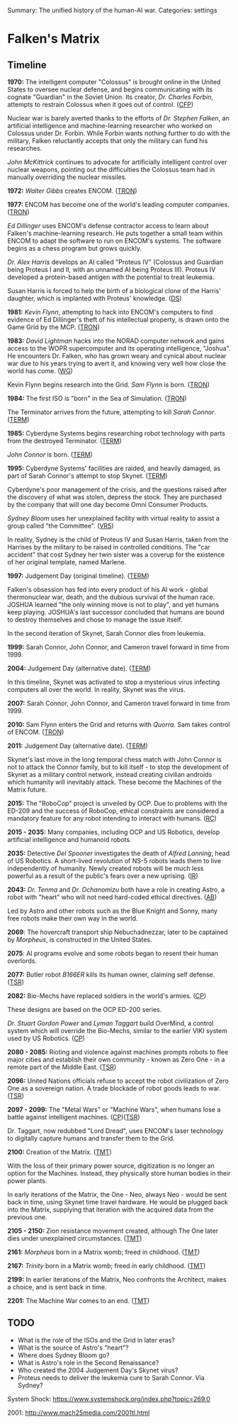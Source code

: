 Summary: The unified history of the human-AI war.
Categories: settings

# Falken's Matrix

Timeline
--------

**1970:** The intelligent computer "Colossus" is brought online in the United States to oversee nuclear defense, and begins communicating with its cognate "Guardian" in the Soviet Union. Its creator, *Dr. Charles Forbin*, attempts to restrain Colossus when it goes out of control. ([CFP])

Nuclear war is barely averted thanks to the efforts of *Dr. Stephen Falken*, an artificial intelligence and machine-learning researcher who worked on Colossus under Dr. Forbin. While Forbin wants nothing further to do with the military, Falken reluctantly accepts that only the military can fund his researches.

*John McKittrick* continues to advocate for artificially intelligent control over nuclear weapons, pointing out the difficulties the Colossus team had in manually overriding the nuclear missiles.

**1972:** *Walter Gibbs* creates ENCOM. ([TRON])

**1977:** ENCOM has become one of the world's leading computer companies. ([TRON])

*Ed Dillinger* uses ENCOM's defense contractor access to learn about Falken's machine-learning research. He puts together a small team within ENCOM to adapt the software to run on ENCOM's systems. The software begins as a chess program but grows quickly.

*Dr. Alex Harris* develops an AI called "Proteus IV" (Colossus and Guardian being Proteus I and II, with an unnamed AI being Proteus III). Proteus IV developed a protein-based antigen with the potential to treat leukemia.

Susan Harris is forced to help the birth of a biological clone of the Harris' daughter, which is implanted with Proteus' knowledge. ([DS])

**1981:** *Kevin Flynn*, attempting to hack into ENCOM's computers to find evidence of Ed Dillinger's theft of his intellectual property, is drawn onto the Game Grid by the MCP. ([TRON])

**1983:** *David Lightman* hacks into the NORAD computer network and gains access to the WOPR supercomputer and its operating intelligence, "Joshua". He encounters Dr. Falken, who has grown weary and cynical about nuclear war due to his years trying to avert it, and knowing very well how close the world has come. ([WG])

Kevin Flynn begins research into the Grid. *Sam Flynn* is born. ([TRON])

**1984:** The first ISO is "born" in the Sea of Simulation. ([TRON])

The Terminator arrives from the future, attempting to kill *Sarah Connor*. ([TERM])

**1985:** Cyberdyne Systems begins researching robot technology with parts from the destroyed Terminator. ([TERM])

*John Connor* is born. ([TERM])

**1995:** Cyberdyne Systems' facilities are raided, and heavily damaged, as part of Sarah Connor's attempt to stop Skynet. ([TERM])

Cyberdyne's poor management of the crisis, and the questions raised after the discovery of what was stolen, depress the stock. They are purchased by the company that will one day become Omni Consumer Products.

*Sydney Bloom* uses her unexplained facility with virtual reality to assist a group called "the Committee". ([VR5])

In reality, Sydney is the child of Proteus IV and Susan Harris, taken from the Harrises by the military to be raised in controlled conditions. The "car accident" that cost Sydney her twin sister was a coverup for the existence of her original template, named Marlene.

**1997:** Judgement Day (original timeline). ([TERM])

Falken's obsession has fed into every product of his AI work - global thermonuclear war, death, and the dubious survival of the human race. JOSHUA learned "the only winning move is not to play", and yet humans keep playing. JOSHUA's last successor concluded that humans are bound to destroy themselves and chose to manage the issue itself.

In the second iteration of Skynet, Sarah Connor dies from leukemia.

**1999:** Sarah Connor, John Connor, and Cameron travel forward in time from 1999.

**2004:** Judgement Day (alternative date). ([TERM])

In this timeline, Skynet was activated to stop a mysterious virus infecting computers all over the world. In reality, Skynet was the virus.

**2007:** Sarah Connor, John Connor, and Cameron travel forward in time from 1999.

**2010:** Sam Flynn enters the Grid and returns with *Quorra*. Sam takes control of ENCOM. ([TRON])

**2011:** Judgement Day (alternative date). ([TERM])

Skynet's last move in the long temporal chess match with John Connor is not to attack the Connor family, but to kill itself - to stop the development of Skynet as a military control network, instead creating civilian androids which humanity will inevitably attack. These become the Machines of the Matrix future.

**2015:** The "RoboCop" project is unveiled by OCP. Due to problems with the ED-209 and the success of RoboCop, ethical constraints are considered a mandatory feature for any robot intending to interact with humans. ([RC])

**2015 - 2035:** Many companies, including OCP and US Robotics, develop artificial intelligence and humanoid robots.

**2035:** Detective *Del Spooner* investigates the death of *Alfred Lanning*, head of US Robotics. A short-lived revolution of NS-5 robots leads them to live independently of humanity. Newly created robots will be much less powerful as a result of the public's fears over a new uprising. ([IR])

**2043:** *Dr. Tenma* and *Dr. Ochanomizu* both have a role in creating Astro, a robot with "heart" who will not need hard-coded ethical directives. ([AB])

Led by Astro and other robots such as the Blue Knight and Sonny, many free robots make their own way in the world.

**2069**: The hovercraft transport ship Nebuchadnezzar, later to be captained by *Morpheus*, is constructed in the United States.

**2075**: AI programs evolve and some robots began to resent their human overlords.

**2077:** Butler robot *B166ER* kills its human owner, claiming self defense. ([TSR])

**2082:** Bio-Mechs have replaced soldiers in the world's armies. ([CP])

These designs are based on the OCP ED-200 series.

*Dr. Stuart Gordon Power* and *Lyman Taggart* build OverMind, a control system which will override the Bio-Mechs, similar to the earlier VIKI system used by US Robotics. ([CP])

**2080 - 2085:** Rioting and violence against machines prompts robots to flee major cities and establish their own community - known as Zero One - in a remote part of the Middle East. ([TSR])

**2096:** United Nations officials refuse to accept the robot civilization of Zero One as a sovereign nation. A trade blockade of robot goods leads to war. ([TSR])

**2097 - 2099:** The "Metal Wars" or "Machine Wars", when humans lose a battle against intelligent machines. ([CP])([TSR])

Dr. Taggart, now redubbed "Lord Dread", uses ENCOM's laser technology to digitally capture humans and transfer them to the Grid.

**2100:** Creation of the Matrix. ([TMT])

With the loss of their primary power source, digitization is no longer an option for the Machines. Instead, they physically store human bodies in their power plants.

In early iterations of the Matrix, the One - Neo, always Neo - would be sent back in time, using Skynet time travel hardware. He would be plugged back into the Matrix, supplying that iteration with the acquired data from the previous one.

**2105 - 2150:** Zion resistance movement created, although The One later dies under unexplained circumstances. ([TMT])

**2161:** *Morpheus* born in a Matrix womb; freed in childhood. ([TMT])

**2167:** *Trinity* born in a Matrix womb; freed in early childhood. ([TMT])

**2199:** In earlier iterations of the Matrix, Neo confronts the Architect, makes a choice, and is sent back in time.

**2201:** The Machine War comes to an end. ([TMT])

TODO
----

* What is the role of the ISOs and the Grid in later eras?
* What is the source of Astro's "heart"?
* Where does Sydney Bloom go?
* What is Astro's role in the Second Renaissance?
* Who created the 2004 Judgement Day's Skynet virus?
* Proteus needs to deliver the leukemia cure to Sarah Connor. Via Sydney?

System Shock: https://www.systemshock.org/index.php?topic=269.0

2001: http://www.mach25media.com/2001tl.html

[AB]: http://en.wikipedia.org/wiki/Astro_Boy_(2003_TV_series)
[CFP]: http://en.wikipedia.org/wiki/Colossus:_The_Forbin_Project
[CP]: http://soldiersofthefuture.wikia.com/wiki/History
[DS]: http://en.wikipedia.org/wiki/Demon_Seed
[IR]: http://en.wikipedia.org/wiki/I,_Robot_(film)
[RC]: http://en.wikipedia.org/wiki/RoboCop
[TERM]: http://www.empireonline.com/features/terminator-timeline/
[TRON]: http://tron.wikia.com/wiki/Timeline_(TRON)
[TSR]: http://matrix.wikia.com/wiki/The_Second_Renaissance
[TMT]: http://usatoday30.usatoday.com/life/movies/news/2003-11-04-matrixwhen_x.htm
[VR5]: http://en.wikipedia.org/wiki/VR.5
[WG]: http://en.wikipedia.org/wiki/WarGames
